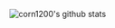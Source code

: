 ![corn1200's github stats](https://github-readme-stats.vercel.app/api?username=corn1200&count_private=true)
<br>
